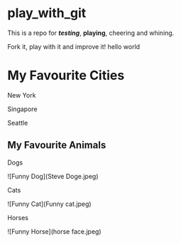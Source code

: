 # play_with_git

This is a repo for _**testing**_, **playing**, cheering and whining.

Fork it, play with it and improve it!
hello world

# My Favourite Cities
New York


Singapore

Seattle

## My Favourite Animals
Dogs

![Funny Dog](Steve Doge.jpeg)

Cats

![Funny Cat](Funny cat.jpeg)

Horses

![Funny Horse](horse face.jpeg)
